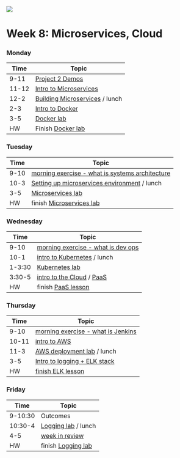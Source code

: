 ![](https://ga-dash.s3.amazonaws.com/production/assets/logo-9f88ae6c9c3871690e33280fcf557f33.png)

# Week 8: Microservices, Cloud

### Monday

Time  |         Topic 
---   | ----------------------
9-11  | [Project 2 Demos](https://git.generalassemb.ly/GA-Cognizant/additional-material/blob/master/demos.md)
11-12 | [Intro to Microservices](https://git.generalassemb.ly/GA-Cognizant/building-for-cloud/tree/master/microservices-intro-lesson)
12-2  | [Building Microservices](https://git.generalassemb.ly/GA-Cognizant/building-for-cloud/tree/master/building-microservices-lesson) / lunch
2-3   | [Intro to Docker](https://git.generalassemb.ly/GA-Cognizant/building-for-cloud/tree/master/docker-intro-lesson)
3-5   | [Docker lab](https://git.generalassemb.ly/GA-Cognizant/building-for-cloud/tree/master/docker-environment-lesson)
HW    | Finish [Docker lab](https://git.generalassemb.ly/GA-Cognizant/building-for-cloud/tree/master/docker-environment-lesson)


### Tuesday

Time |         Topic 
---  | ----------------------
9-10 | [morning exercise - what is systems architecture](https://git.generalassemb.ly/GA-Cognizant/building-for-cloud/tree/master/systems-architecture-exercise)
10-3 | [Setting up microservices environment](https://git.generalassemb.ly/GA-Cognizant/building-for-cloud/tree/master/microservices-environment-lesson) / lunch
3-5  | [Microservices lab](https://git.generalassemb.ly/GA-Cognizant/building-for-cloud/tree/master/microservices-lab)
HW   | finish [Microservices lab](https://git.generalassemb.ly/GA-Cognizant/building-for-cloud/tree/master/microservices-lab)


### Wednesday

Time   |         Topic 
---    | ----------------------
9-10   | [morning exercise - what is dev ops](https://git.generalassemb.ly/GA-Cognizant/dev-ops/tree/master/dev-ops-intro)
10-1   | [intro to Kubernetes](https://git.generalassemb.ly/GA-Cognizant/building-for-cloud/tree/master/intro-kubernetes-lesson) / lunch
1-3:30 | [Kubernetes lab](https://git.generalassemb.ly/GA-Cognizant/building-for-cloud/tree/master/kubernetes-lab)
3:30-5 | [intro to the Cloud](https://git.generalassemb.ly/GA-Cognizant/building-for-cloud/tree/master/intro-cloud-infrastructure-lesson) / [PaaS](https://git.generalassemb.ly/GA-Cognizant/building-for-cloud/tree/master/paas-intro-lesson)
HW     | finish [PaaS lesson](https://git.generalassemb.ly/GA-Cognizant/building-for-cloud/tree/master/paas-intro-lesson)


### Thursday

Time  |         Topic 
---   | ----------------------
9-10  | [morning exercise - what is Jenkins](https://git.generalassemb.ly/GA-Cognizant/dev-ops/tree/master/jenkins-intro-lesson)
10-11 | [intro to AWS](https://git.generalassemb.ly/GA-Cognizant/building-for-cloud/tree/master/intro-aws-lesson)
11-3  | [AWS deployment lab](https://git.generalassemb.ly/GA-Cognizant/building-for-cloud/tree/master/aws-deployment-lesson) / lunch
3-5   | [Intro to logging + ELK stack](https://git.generalassemb.ly/GA-Cognizant/dev-ops/tree/master/logging-monitoring-lesson)
HW    | [finish ELK lesson](https://git.generalassemb.ly/GA-Cognizant/dev-ops/tree/master/logging-monitoring-lesson)


### Friday

Time    |         Topic 
---     | ----------------------
9-10:30 | Outcomes
10:30-4 | [Logging lab](https://git.generalassemb.ly/GA-Cognizant/dev-ops/tree/master/logging-monitoring-lab) / lunch
4-5     | [week in review](https://git.generalassemb.ly/GA-Cognizant/additional-material/blob/master/week-in-review.md)
HW      | finish [Logging lab](https://git.generalassemb.ly/GA-Cognizant/dev-ops/tree/master/logging-monitoring-lab)